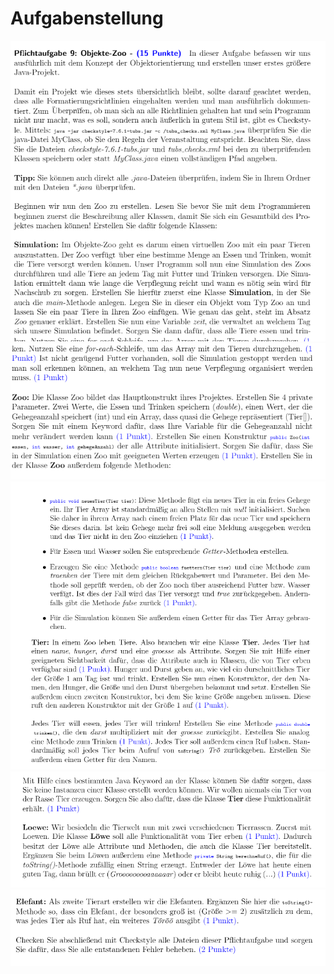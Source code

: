 # Aufgabenstellung

<img src="aufgabenstellung1.PNG"  />
<img src="aufgabenstellung2.PNG"  />
<img src="aufgabenstellung3.PNG"  />
<img src="aufgabenstellung4.PNG"  />
<img src="aufgabenstellung5.PNG"  />